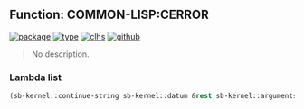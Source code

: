 ## Function: COMMON-LISP:CERROR
[![package](https://img.shields.io/badge/Package-COMMON--LISP-5f9ea0.svg?style=social&colorA=999999)](../) [![type](https://img.shields.io/badge/Type-Function-5f9ea0.svg?style=social&colorA=999999)](../#function) [![clhs](https://img.shields.io/badge/CLHS-CERROR-5f9ea0.svg?style=social&colorA=999999)](http://www.lispworks.com/documentation/HyperSpec/Body/f_cerror.htm) [![github](https://img.shields.io/badge/GitHub-View_the_source-5f9ea0.svg?style=social&colorA=999999&logo=github)](https://github.com/sbcl/sbcl/blob/master/src/code/cold-error.lisp/) 

> No description.

### Lambda list
```cl
(sb-kernel::continue-string sb-kernel::datum &rest sb-kernel::arguments)
```
